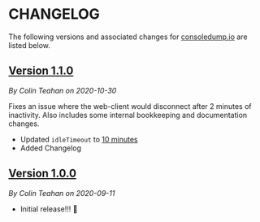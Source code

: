 # CHANGELOG

The following versions and associated changes for [consoledump.io](https://consoledump.io) are listed below.

## [Version 1.1.0](https://github.com/asleepace/consoledump.io/tree/version/1.1)

*By Colin Teahan on 2020-10-30*

Fixes an issue where the web-client would disconnect after 2 minutes of inactivity. Also includes some internal bookkeeping and documentation changes.

- Updated `idleTimeout` to [10 minutes](https://elysiajs.com/patterns/websocket.html)
- Added Changelog

## [Version 1.0.0](https://github.com/asleepace/consoledump.io/commit/07d8bd13876b2a316a153110df294bda8916c970)

*By Colin Teahan on 2020-09-11*

- Initial release!!! 🎉
